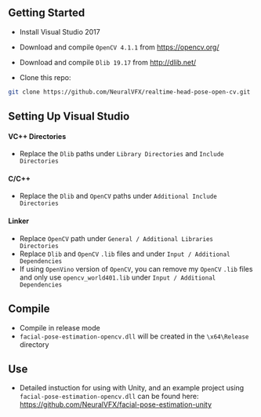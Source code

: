 
## Getting Started
- Install Visual Studio 2017
- Download and compile `OpenCV 4.1.1` from https://opencv.org/
- Download and compile `Dlib 19.17` from http://dlib.net/

- Clone this repo:

```bash
git clone https://github.com/NeuralVFX/realtime-head-pose-open-cv.git
```

## Setting Up Visual Studio

#### VC++ Directories
- Replace the `Dlib` paths under `Library Directories` and `Include Directories`
#### C/C++ 
- Replace the `Dlib` and `OpenCV` paths under `Additional Include Directories`
#### Linker
- Replace `OpenCV` path under `General / Additional Libraries Directories`
- Replace `Dlib` and `OpenCV` `.lib` files and under `Input / Additional Dependencies`
- If using `OpenVino` version of `OpenCV`, you can remove my `OpenCV` `.lib` files and only use `opencv_world401.lib` under `Input / Additional Dependencies`

## Compile
- Compile in release mode
- `facial-pose-estimation-opencv.dll` will be created in the `\x64\Release` directory

## Use
- Detailed instuction for using with Unity, and an example project using `facial-pose-estimation-opencv.dll` can be found here:  https://github.com/NeuralVFX/facial-pose-estimation-unity

